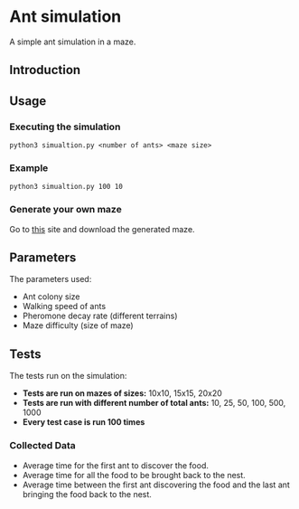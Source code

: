 # Ant simulation
A simple ant simulation in a maze.

## Introduction

## Usage
### Executing the simulation
`python3 simualtion.py <number of ants> <maze size>`
### Example
`python3 simualtion.py 100 10`

### Generate your own maze
Go to [this](https://mazegenerator.net) site and download the generated maze.

## Parameters
The parameters used:
-  Ant colony size
-  Walking speed of ants
-  Pheromone decay rate (different terrains)
-  Maze difficulty (size of maze)

## Tests
The tests run on the simulation:
- **Tests are run on mazes of sizes:** 10x10, 15x15, 20x20
- **Tests are run with different number of total ants:** 10, 25, 50, 100, 500, 1000
- **Every test case is run 100 times**

### Collected Data
- Average time for the first ant to discover the food.
- Average time for all the food to be brought back to the nest.
- Average time between the first ant discovering the food and the last ant bringing the food back to the nest.
